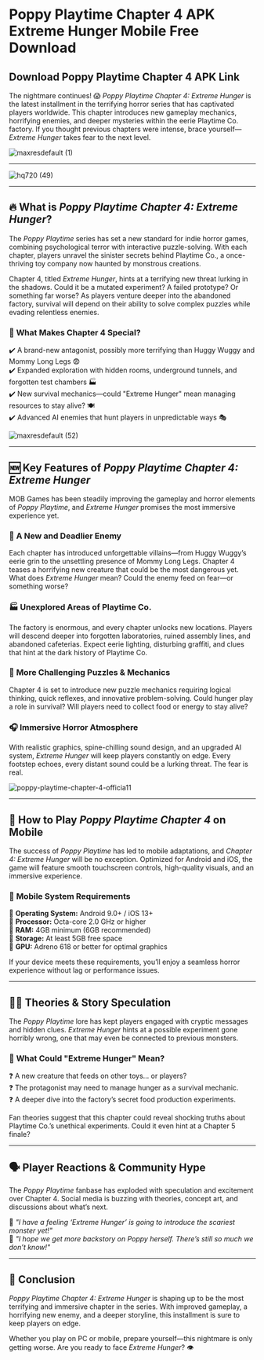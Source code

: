 # Poppy Playtime Chapter 4 APK Extreme Hunger Mobile Free Download  

## Download Poppy Playtime Chapter 4 APK Link

The nightmare continues! 😱 *Poppy Playtime Chapter 4: Extreme Hunger* is the latest installment in the terrifying horror series that has captivated players worldwide. This chapter introduces new gameplay mechanics, horrifying enemies, and deeper mysteries within the eerie Playtime Co. factory. If you thought previous chapters were intense, brace yourself—*Extreme Hunger* takes fear to the next level.  

![maxresdefault (1)](https://github.com/user-attachments/assets/4b079872-b4f4-49ef-8a6e-7d42d1181be5)

---

![hq720 (49)](https://github.com/user-attachments/assets/c841288d-e3ed-4d9f-bf21-e1382153d3ba)

---

## 🔥 What is *Poppy Playtime Chapter 4: Extreme Hunger*?  

The *Poppy Playtime* series has set a new standard for indie horror games, combining psychological terror with interactive puzzle-solving. With each chapter, players unravel the sinister secrets behind Playtime Co., a once-thriving toy company now haunted by monstrous creations.  

Chapter 4, titled *Extreme Hunger*, hints at a terrifying new threat lurking in the shadows. Could it be a mutated experiment? A failed prototype? Or something far worse? As players venture deeper into the abandoned factory, survival will depend on their ability to solve complex puzzles while evading relentless enemies.  

### 👀 **What Makes Chapter 4 Special?**  
✔️ A brand-new antagonist, possibly more terrifying than Huggy Wuggy and Mommy Long Legs 😨  
✔️ Expanded exploration with hidden rooms, underground tunnels, and forgotten test chambers 🏭  
✔️ New survival mechanics—could "Extreme Hunger" mean managing resources to stay alive? 🍽️  
✔️ Advanced AI enemies that hunt players in unpredictable ways 🎭  

![maxresdefault (52)](https://github.com/user-attachments/assets/7b9c9f2a-a1fe-426e-9b33-e9b34164388d)

---

## 🆕 Key Features of *Poppy Playtime Chapter 4: Extreme Hunger*  

MOB Games has been steadily improving the gameplay and horror elements of *Poppy Playtime*, and *Extreme Hunger* promises the most immersive experience yet.  

### 👾 **A New and Deadlier Enemy**  
Each chapter has introduced unforgettable villains—from Huggy Wuggy’s eerie grin to the unsettling presence of Mommy Long Legs. Chapter 4 teases a horrifying new creature that could be the most dangerous yet. What does *Extreme Hunger* mean? Could the enemy feed on fear—or something worse?  

### 🏭 **Unexplored Areas of Playtime Co.**  
The factory is enormous, and every chapter unlocks new locations. Players will descend deeper into forgotten laboratories, ruined assembly lines, and abandoned cafeterias. Expect eerie lighting, disturbing graffiti, and clues that hint at the dark history of Playtime Co.  

### 🧠 **More Challenging Puzzles & Mechanics**  
Chapter 4 is set to introduce new puzzle mechanics requiring logical thinking, quick reflexes, and innovative problem-solving. Could hunger play a role in survival? Will players need to collect food or energy to stay alive?  

### 🎧 **Immersive Horror Atmosphere**  
With realistic graphics, spine-chilling sound design, and an upgraded AI system, *Extreme Hunger* will keep players constantly on edge. Every footstep echoes, every distant sound could be a lurking threat. The fear is real.  

![poppy-playtime-chapter-4-officia11](https://github.com/user-attachments/assets/b3b318b5-9ae2-4307-a67a-1b5a50c1dfc3)

---

## 📱 How to Play *Poppy Playtime Chapter 4* on Mobile  

The success of *Poppy Playtime* has led to mobile adaptations, and *Chapter 4: Extreme Hunger* will be no exception. Optimized for Android and iOS, the game will feature smooth touchscreen controls, high-quality visuals, and an immersive experience.  

### 🔧 **Mobile System Requirements**  
📌 **Operating System:** Android 9.0+ / iOS 13+  
📌 **Processor:** Octa-core 2.0 GHz or higher  
📌 **RAM:** 4GB minimum (6GB recommended)  
📌 **Storage:** At least 5GB free space  
📌 **GPU:** Adreno 618 or better for optimal graphics  

If your device meets these requirements, you’ll enjoy a seamless horror experience without lag or performance issues.  

---

## 🕵️‍♂️ Theories & Story Speculation  

The *Poppy Playtime* lore has kept players engaged with cryptic messages and hidden clues. *Extreme Hunger* hints at a possible experiment gone horribly wrong, one that may even be connected to previous monsters.  

### 🤯 **What Could "Extreme Hunger" Mean?**  
❓ A new creature that feeds on other toys… or players?  
❓ The protagonist may need to manage hunger as a survival mechanic.  
❓ A deeper dive into the factory’s secret food production experiments.  

Fan theories suggest that this chapter could reveal shocking truths about Playtime Co.’s unethical experiments. Could it even hint at a Chapter 5 finale?  

---

## 🗣️ Player Reactions & Community Hype  

The *Poppy Playtime* fanbase has exploded with speculation and excitement over Chapter 4. Social media is buzzing with theories, concept art, and discussions about what’s next.  

💬 *"I have a feeling ‘Extreme Hunger’ is going to introduce the scariest monster yet!"*  
💬 *"I hope we get more backstory on Poppy herself. There’s still so much we don’t know!"*  

---

## 🎯 Conclusion  

*Poppy Playtime Chapter 4: Extreme Hunger* is shaping up to be the most terrifying and immersive chapter in the series. With improved gameplay, a horrifying new enemy, and a deeper storyline, this installment is sure to keep players on edge.  

Whether you play on PC or mobile, prepare yourself—this nightmare is only getting worse. Are you ready to face *Extreme Hunger*? 👁️
